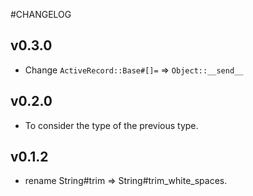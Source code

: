 #CHANGELOG

## v0.3.0
- Change `ActiveRecord::Base#[]=` => `Object::__send__`

## v0.2.0
- To consider the type of the previous type.

## v0.1.2
- rename String#trim => String#trim_white_spaces.
